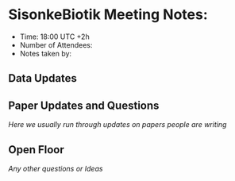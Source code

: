# SisonkeBiotik Meeting Notes: <date>

- Time: 18:00 UTC +2h 
- Number of Attendees: <insert>
- Notes taken by: <Name of scribe>

<!--After this we usually run in the following topics -->
## Data Updates

## Paper Updates and Questions
_Here we usually run through updates on papers people are writing_


## Open Floor
_Any other questions or Ideas_

